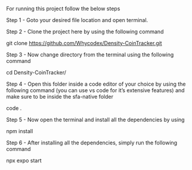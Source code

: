 For running this project follow the below steps

Step 1 - Goto your desired file location and open terminal.



Step 2 - Clone the project here by using the following command

git clone https://github.com/Whycodex/Density-CoinTracker.git



Step 3 - Now change directory from the terminal using the following command

cd Density-CoinTracker/



Step 4 - Open this folder inside a code editor of your choice by using the following command (you can use vs code for it’s extensive features) and make sure to be inside the sfa-native folder

code .



Step 5 - Now open the terminal and install all the dependencies by using

npm install



Step 6 - After installing all the dependencies, simply run the following command

npx expo start